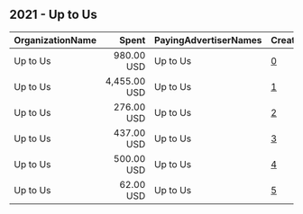 ## 2021 - Up to Us 
|OrganizationName|Spent|PayingAdvertiserNames|CreativeUrls|Impressions|Genders|AgeBrackets|CountryCodes|BillingAddresses|CandidateBallotInformation|
|:---|---:|:---|:---|---:|:---|:---|:---|:---|:---|
|Up to Us|980.00 USD|Up to Us|[0](https://www.snap.com/political-ads/asset/03fd1796088b4a75c2d62a05edf25fb1936345a3af596a3e490888c67ca97e60?mediaType=mp4)|260,631||19-24|united states|"1333 Broadway, Suite 250,Oakland,94612,US"||
|Up to Us|4,455.00 USD|Up to Us|[1](https://www.snap.com/political-ads/asset/58f0e5d88dc10245d05e1b631af5c95a0de2a8ec3582d7b039a15c1623220f69?mediaType=mp4)|236,477||19-24|united states|"1333 Broadway, Suite 250,Oakland,94612,US"||
|Up to Us|276.00 USD|Up to Us|[2](https://www.snap.com/political-ads/asset/03fd1796088b4a75c2d62a05edf25fb1936345a3af596a3e490888c67ca97e60?mediaType=mp4)|77,999||19-24|united states|"1333 Broadway, Suite 250,Oakland,94612,US"||
|Up to Us|437.00 USD|Up to Us|[3](https://www.snap.com/political-ads/asset/08dbaf891841fa681c1b119859b3c33ea8cba9e96fc8a976a0f8a0a4722b58fd?mediaType=mp4)|52,557||18-24|united states|"1333 Broadway, Suite 250,Oakland,94612,US"||
|Up to Us|500.00 USD|Up to Us|[4](https://www.snap.com/political-ads/asset/a9d11d5214c6cc8b99955d44bc4d69170997a96a72ffd31197ea8de9e894166f?mediaType=mp4)|43,419||18-24|united states|"1333 Broadway, Suite 250,Oakland,94612,US"||
|Up to Us|62.00 USD|Up to Us|[5](https://www.snap.com/political-ads/asset/08dbaf891841fa681c1b119859b3c33ea8cba9e96fc8a976a0f8a0a4722b58fd?mediaType=mp4)|8,490||18-24|united states|"1333 Broadway, Suite 250,Oakland,94612,US"||
